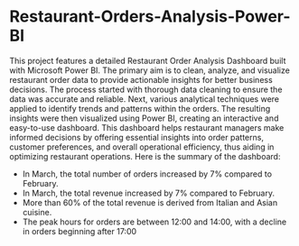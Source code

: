 # Restaurant-Orders-Analysis-Power-BI

This project features a detailed Restaurant Order Analysis Dashboard built with Microsoft Power BI. The primary aim is to clean, analyze, and visualize restaurant order data to provide actionable insights for better business decisions. The process started with thorough data cleaning to ensure the data was accurate and reliable. Next, various analytical techniques were applied to identify trends and patterns within the orders. The resulting insights were then visualized using Power BI, creating an interactive and easy-to-use dashboard. This dashboard helps restaurant managers make informed decisions by offering essential insights into order patterns, customer preferences, and overall operational efficiency, thus aiding in optimizing restaurant operations. Here is the summary of the dashboard:

- In March, the total number of orders increased by 7% compared
to February.
- In March, the total revenue increased by 7% compared to
February.
- More than 60% of the total revenue is derived from Italian and
Asian cuisine.
- The peak hours for orders are between 12:00 and 14:00, with a
decline in orders beginning after 17:00
